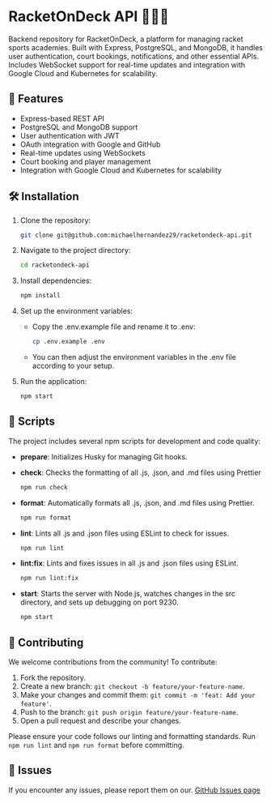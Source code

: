 # RacketOnDeck API 🎾🏸🏓

Backend repository for RacketOnDeck, a platform for managing racket sports academies. Built with Express, PostgreSQL, and MongoDB, it handles user authentication, court bookings, notifications, and other essential APIs. Includes WebSocket support for real-time updates and integration with Google Cloud and Kubernetes for scalability.

## 🚀 Features

- Express-based REST API
- PostgreSQL and MongoDB support
- User authentication with JWT
- OAuth integration with Google and GitHub
- Real-time updates using WebSockets
- Court booking and player management
- Integration with Google Cloud and Kubernetes for scalability

## 🛠️ Installation

1. Clone the repository:

   ```bash
   git clone git@github.com:michaelhernandez29/racketondeck-api.git
   ```

2. Navigate to the project directory:

   ```bash
   cd racketondeck-api
   ```

3. Install dependencies:

   ```bash
   npm install
   ```

4. Set up the environment variables:

   - Copy the .env.example file and rename it to .env:
     ```bash
     cp .env.example .env
     ```
   - You can then adjust the environment variables in the .env file according to your setup.

5. Run the application:
   ```bash
   npm start
   ```

## 📜 Scripts

The project includes several npm scripts for development and code quality:

- **prepare**: Initializes Husky for managing Git hooks.

- **check**: Checks the formatting of all .js, .json, and .md files using Prettier

  ```bash
  npm run check
  ```

- **format**: Automatically formats all .js, .json, and .md files using Prettier.

  ```bash
  npm run format
  ```

- **lint**: Lints all .js and .json files using ESLint to check for issues.

  ```bash
  npm run lint
  ```

- **lint:fix**: Lints and fixes issues in all .js and .json files using ESLint.

  ```bash
  npm run lint:fix
  ```

- **start**: Starts the server with Node.js, watches changes in the src directory, and sets up debugging on port 9230.

  ```bash
  npm start
  ```

## 🤝 Contributing

We welcome contributions from the community! To contribute:

1. Fork the repository.
2. Create a new branch: `git checkout -b feature/your-feature-name`.
3. Make your changes and commit them: `git commit -m 'feat: Add your feature'`.
4. Push to the branch: `git push origin feature/your-feature-name`.
5. Open a pull request and describe your changes.

Please ensure your code follows our linting and formatting standards. Run `npm run lint` and `npm run format` before committing.

## 📧 Issues

If you encounter any issues, please report them on our. [GitHub Issues page](https://github.com/michaelhernandez29/racketondeck/issues)
